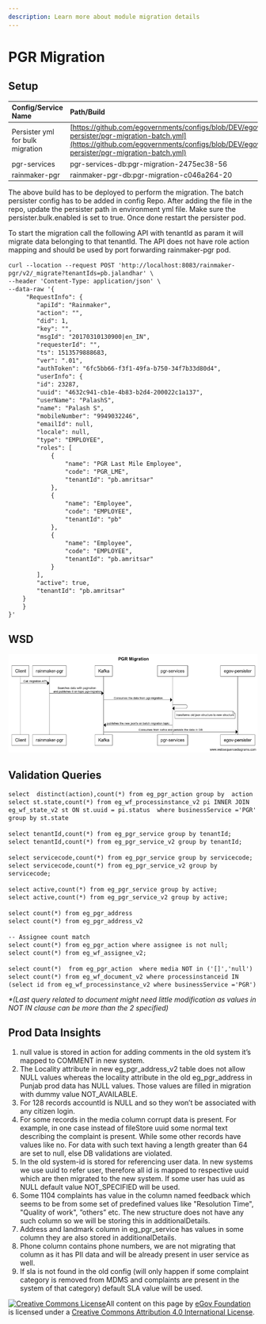 ```yaml
---
description: Learn more about module migration details
---
```


# PGR Migration

## Setup <a id="Setup:"></a>

| **Config/Service Name** | **Path/Build** |
| :--- | :--- |
| Persister yml for bulk migration | [https://github.com/egovernments/configs/blob/DEV/egov-persister/pgr-migration-batch.yml](https://github.com/egovernments/configs/blob/DEV/egov-persister/pgr-migration-batch.yml) |
| pgr-services | pgr-services-db:pgr-migration-2475ec38-56 |
| rainmaker-pgr | rainmaker-pgr-db:pgr-migration-c046a264-20 |

The above build has to be deployed to perform the migration. The batch persister config has to be added in config Repo. After adding the file in the repo, update the persister path in environment yml file. Make sure the persister.bulk.enabled is set to true. Once done restart the persister pod.

To start the migration call the following API with tenantId as param it will migrate data belonging to that tenantId. The API does not have role action mapping and should be used by port forwarding rainmaker-pgr pod.

```text
curl --location --request POST 'http://localhost:8083/rainmaker-pgr/v2/_migrate?tenantIds=pb.jalandhar' \
--header 'Content-Type: application/json' \
--data-raw '{
     "RequestInfo": {
        "apiId": "Rainmaker",
        "action": "",
        "did": 1,
        "key": "",
        "msgId": "20170310130900|en_IN",
        "requesterId": "",
        "ts": 1513579888683,
        "ver": ".01",
        "authToken": "6fc5bb66-f3f1-49fa-b750-34f7b33d80d4",
        "userInfo": {
        "id": 23287,
        "uuid": "4632c941-cb1e-4b83-b2d4-200022c1a137",
        "userName": "PalashS",
        "name": "Palash S",
        "mobileNumber": "9949032246",
        "emailId": null,
        "locale": null,
        "type": "EMPLOYEE",
        "roles": [
            {
                "name": "PGR Last Mile Employee",
                "code": "PGR_LME",
                "tenantId": "pb.amritsar"
            },
            {
                "name": "Employee",
                "code": "EMPLOYEE",
                "tenantId": "pb"
            },
            {
                "name": "Employee",
                "code": "EMPLOYEE",
                "tenantId": "pb.amritsar"
            }
        ],
        "active": true,
        "tenantId": "pb.amritsar"
    }
    }
}'
```

## WSD <a id="WSD:"></a>

![](../../../.gitbook/assets/image%20%2897%29.png)

## Validation Queries <a id="Validation-Queries:"></a>

```text
select  distinct(action),count(*) from eg_pgr_action group by  action
select st.state,count(*) from eg_wf_processinstance_v2 pi INNER JOIN eg_wf_state_v2 st ON st.uuid = pi.status  where businessService ='PGR' group by st.state

select tenantId,count(*) from eg_pgr_service group by tenantId;
select tenantId,count(*) from eg_pgr_service_v2 group by tenantId;

select servicecode,count(*) from eg_pgr_service group by servicecode;
select servicecode,count(*) from eg_pgr_service_v2 group by servicecode;

select active,count(*) from eg_pgr_service group by active;
select active,count(*) from eg_pgr_service_v2 group by active;

select count(*) from eg_pgr_address
select count(*) from eg_pgr_address_v2

-- Assignee count match
select count(*) from eg_pgr_action where assignee is not null;
select count(*) from eg_wf_assignee_v2;

select count(*)  from eg_pgr_action  where media NOT in ('[]','null')
select count(*) from eg_wf_document_v2 where processinstanceid IN (select id from eg_wf_processinstance_v2 where businessService ='PGR')
```

_\*\(Last query related to document might need little modification as values in NOT IN clause can be more than the 2 specified\)_

## Prod Data Insights <a id="Prod-Data-Insights:"></a>

1. null value is stored in action for adding comments in the old system it’s mapped to COMMENT in new system.
2. The Locality attribute in new eg\_pgr\_address\_v2 table does not allow NULL values whereas the locality attribute in the old eg\_pgr\_address in Punjab prod data has NULL values. Those values are filled in migration with dummy value NOT\_AVAILABLE.
3. For 128 records accountId is NULL and so they won’t be associated with any citizen login.
4. For some records in the media column corrupt data is present. For example, in one case instead of fileStore uuid some normal text describing the complaint is present. While some other records have values like no. For data with such text having a length greater than 64 are set to null, else DB validations are violated.
5. In the old system-id is stored for referencing user data. In new systems we use uuid to refer user, therefore all id is mapped to respective uuid which are then migrated to the new system. If some user has uuid as NULL default value NOT\_SPECIFIED will be used.
6. Some 1104 complaints has value in the column named feedback which seems to be from some set of predefined values like "Resolution Time", "Quality of work", ”others” etc. The new structure does not have any such column so we will be storing this in additionalDetails.
7. Address and landmark column in eg\_pgr\_service has values in some column they are also stored in additionalDetails.
8. Phone column contains phone numbers, we are not migrating that column as it has PII data and will be already present in user service as well.
9. If sla is not found in the old config \(will only happen if some complaint category is removed from MDMS and complaints are present in the system of that category\) default SLA value will be used.

[![Creative Commons License](https://i.creativecommons.org/l/by/4.0/80x15.png)](http://creativecommons.org/licenses/by/4.0/)All content on this page by [eGov Foundation ](https://egov.org.in/)is licensed under a [Creative Commons Attribution 4.0 International License](http://creativecommons.org/licenses/by/4.0/).

